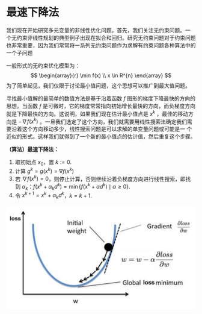 # 最速下降法

我们现在开始研究多元变量的非线性优化问题。首先，我们关注无约束问题。一 个无约束非线性规划的典型例子出现在拟合和回归。研究无约束问题对于约束问题也非常重要，因为我们常常将一系列无约束问题作为求解有约束问题各种算法中的一个子问题

一般形式的无约束优化模型为：
$$
\begin{array}{r}
\min f(x) \\
x \in R^{n}
\end{array}
$$
为了简单起见，我们仅限于讨论最小值问题，这个思想可以推广到最大值问题。

寻找最小值解的最简单的数值方法是基于沿着函数 $f$ 图形的梯度下降最快的方向的思想。当函数 $f$ 是可微时，它的梯度常常指向初始增长最快的方向，而负梯度方向就是下降最快的方向。这说明，如果我们现在估计最小值点是 $x^k$ ，最佳的移动方向是 $-\nabla f (x^k )$ 。一旦我们选定了这个方向，我们就需要用线性搜索法确定我们需要沿着这个方向移动多少，线性搜索问题是可以求解的单变量问题或可能是一 个近似的形式。这样我们就得到了一个新的最小值点的估计值，然后重复这个步骤。

**（算法）最速下降法：**

1. 取初始点 $x_0$，置 $k:=0$.
2. 计算 $g^k = g(x^k) = \nabla f(x^k)$
3. 若 $\nabla f(x^k) = 0$，则停止计算，否则继续沿着负梯度方向进行线性搜索，即找到 $\alpha_k$：$f\left(x^{k}+\alpha_{k} d^{k}\right)=\min \left\{f\left(x^{k}+\alpha d^{k}\right) \mid \alpha \geq 0\right\}$.
4. 令 $x^{k+1} = x^k + \alpha_k d^k$，$k = k+1$.

<img src="./images/1.png" alt="1" style="zoom:50%;" />